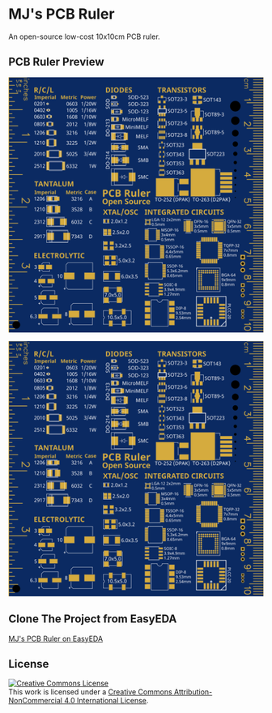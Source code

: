 # MJ's PCB Ruler

An open-source low-cost 10x10cm PCB ruler.

## PCB Ruler Preview

![Top](./MJ's%20PCB%20Ruler%20-%20Top.png)

![Bottom](./MJ's%20PCB%20Ruler%20-%20Top.png)

## Clone The Project from EasyEDA

[MJ's PCB Ruler on EasyEDA](https://easyeda.com/Mingjie/mj-s-pcb-ruler)

## License

<a rel="license" href="http://creativecommons.org/licenses/by-nc/4.0/"><img alt="Creative Commons License" style="border-width:0" src="https://i.creativecommons.org/l/by-nc/4.0/88x31.png" /></a><br />This work is licensed under a <a rel="license" href="http://creativecommons.org/licenses/by-nc/4.0/">Creative Commons Attribution-NonCommercial 4.0 International License</a>.
